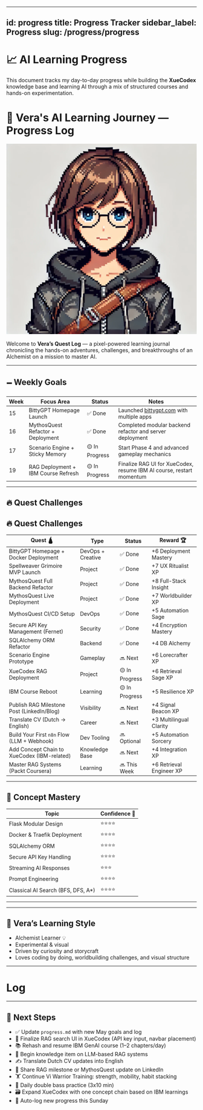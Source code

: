 
---
id: progress
title: Progress Tracker
sidebar_label: Progress
slug: /progress/progress
---
# 📈 AI Learning Progress

This document tracks my day-to-day progress while building the **XueCodex** knowledge base and learning AI through a mix of structured courses and hands-on experimentation.

# 🌟 Vera's AI Learning Journey — Progress Log

![Vera's AI Learning Journey – Progress Log](/img/Vera_AI_Profile_Card.png)

Welcome to **Vera’s Quest Log** — a pixel-powered learning journal chronicling the hands-on adventures, challenges, and breakthroughs of an Alchemist on a mission to master AI.

---

## 🗕️ Weekly Goals

| Week | Focus Area                           | Status         | Notes                                                                 |
| ---- | ------------------------------------ | -------------- | --------------------------------------------------------------------- |
| 15   | BittyGPT Homepage Launch             | ✅ Done         | Launched [bittygpt.com](https://bittygpt.com) with multiple apps      |
| 16   | MythosQuest Refactor + Deployment    | ✅ Done         | Completed modular backend refactor and server deployment              |
| 17   | Scenario Engine + Sticky Memory      | 🟡 In Progress | Start Phase 4 and advanced gameplay mechanics                         |
| 19   | RAG Deployment + IBM Course Refresh  | 🟡 In Progress | Finalize RAG UI for XueCodex, resume IBM AI course, restart momentum |

---

## 🔥 Quest Challenges
## 🔥 Quest Challenges

| Quest 🛕                                   | Type              | Status         | Reward 🏆               |
|-------------------------------------------|-------------------|----------------|-------------------------|
| BittyGPT Homepage + Docker Deployment     | DevOps + Creative | ✅ Done         | +6 Deployment Mastery   |
| Spellweaver Grimoire MVP Launch           | Project           | ✅ Done         | +7 UX Ritualist XP      |
| MythosQuest Full Backend Refactor         | Project           | ✅ Done         | +8 Full-Stack Insight   |
| MythosQuest Live Deployment               | Project           | ✅ Done         | +7 Worldbuilder XP      |
| MythosQuest CI/CD Setup                   | DevOps            | ✅ Done         | +5 Automation Sage      |
| Secure API Key Management (Fernet)        | Security          | ✅ Done         | +4 Encryption Mastery   |
| SQLAlchemy ORM Refactor                   | Backend           | ✅ Done         | +4 DB Alchemy           |
| Scenario Engine Prototype                 | Gameplay          | 🔜 Next         | +6 Lorecrafter XP       |
| XueCodex RAG Deployment                   | Project           | 🟡 In Progress  | +6 Retrieval Sage XP    |
| IBM Course Reboot                         | Learning           | 🟡 In Progress  | +5 Resilience XP        |
| Publish RAG Milestone Post (LinkedIn/Blog)| Visibility         | 🔜 Next         | +4 Signal Beacon XP     |
| Translate CV (Dutch → English)            | Career             | 🔜 Next         | +3 Multilingual Clarity |
| Build Your First `n8n` Flow (LLM + Webhook)| Dev Tooling       | 🔜 Optional     | +5 Automation Sorcery   |
| Add Concept Chain to XueCodex (IBM-related)| Knowledge Base    | 🔜 Next         | +4 Integration XP       |
| Master RAG Systems (Packt Coursera)     | Learning           | 🔜 This Week     | +6 Retrieval Engineer XP |


---

## 🧠 Concept Mastery

| Topic                               | Confidence 🌟 |
| ----------------------------------- | ------------- |
| Flask Modular Design                | ⭐⭐⭐⭐          |
| Docker & Traefik Deployment         | ⭐⭐⭐⭐          |
| SQLAlchemy ORM                      | ⭐⭐⭐⭐          |
| Secure API Key Handling             | ⭐⭐⭐⭐          |
| Streaming AI Responses              | ⭐⭐⭐           |
| Prompt Engineering                  | ⭐⭐⭐⭐          |
| Classical AI Search (BFS, DFS, A*)  | ⭐⭐⭐⭐          |

---


---

## 🧙 Vera’s Learning Style

- Alchemist Learner 💡
- Experimental & visual
- Driven by curiosity and storycraft
- Loves coding by doing, worldbuilding challenges, and visual structure

---

# Log



---

## 🧭 Next Steps

- ✅ Update `progress.md` with new May goals and log
- 🔄 Finalize RAG search UI in XueCodex (API key input, navbar placement)
- 📚 Rehash and resume IBM GenAI course (1–2 chapters/day)
- 🧠 Begin knowledge item on LLM-based RAG systems
- ✍️ Translate Dutch CV updates into English
- 📢 Share RAG milestone or MythosQuest update on LinkedIn
- 🏋️ Continue Vi Warrior Training: strength, mobility, habit stacking
- 🎻 Daily double bass practice (3x10 min)
- 🗃️ Expand XueCodex with one concept chain based on IBM learnings
- 📔 Auto-log new progress this Sunday

